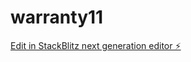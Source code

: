 # warranty11

[Edit in StackBlitz next generation editor ⚡️](https://stackblitz.com/~/github.com/cujumbu/warranty11)